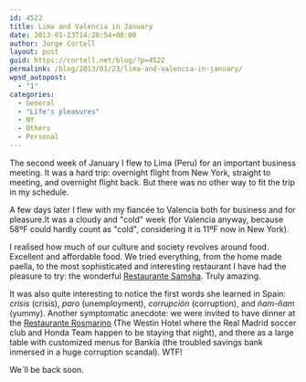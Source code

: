 ```yaml
---
id: 4522
title: Lima and Valencia in January
date: 2013-01-23T14:28:54+00:00
author: Jorge Cortell
layout: post
guid: https://cortell.net/blog/?p=4522
permalink: /blog/2013/01/23/lima-and-valencia-in-january/
wpsd_autopost:
  - "1"
categories:
  - General
  - "Life's pleasures"
  - NY
  - Others
  - Personal
---
```

The second week of January I flew to Lima (Peru) for an important business meeting. It was a hard trip: overnight flight from New York, straight to meeting, and overnight flight back. But there was no other way to fit the trip in my schedule.

A few days later I flew with my fiancée to Valencia both for business and for pleasure.It was a cloudy and "cold" week (for Valencia anyway, because 58ºF could hardly count as "cold", considering it is 11ºF now in New York).

I realised how much of our culture and society revolves around food. Excellent and affordable food. We tried everything, from the home made paella, to the most sophisticated and interesting restaurant I have had the pleasure to try: the wonderful <a title="https://www.samsha.es/" href="https://www.samsha.es/" target="_blank">Restaurante Samsha</a>. Truly amazing.

It was also quite interesting to notice the first words she learned in Spain: _crisis_ (crisis), _paro_ (unemployment), _corrupción_ (corruption), and _ñam-ñam_ (yummy). Another symptomatic anecdote: we were invited to have dinner at the <a title="https://www.restauranterosmarino.com/es" href="https://www.restauranterosmarino.com/es" target="_blank">Restaurante Rosmarino</a> (The Westin Hotel where the Real Madrid soccer club and Honda Team happen to be staying that night), and there as a large table with customized menus for Bankia (the troubled savings bank inmersed in a huge corruption scandal). WTF!

We`ll be back soon.